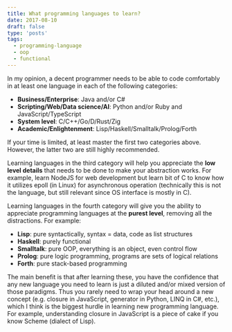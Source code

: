```yaml
---
title: What programming languages to learn?
date: 2017-08-10
draft: false
type: 'posts'
tags:
  - programming-language
  - oop
  - functional
---
```


In my opinion, a decent programmer needs to be able to code comfortably in at least one language in each of the following categories:

* **Business/Enterprise**: Java and/or C#
* **Scripting/Web/Data science/AI**: Python and/or Ruby and JavaScript/TypeScript
* **System level**: C/C++/Go/D/Rust/Zig
* **Academic/Enlightenment**: Lisp/Haskell/Smalltalk/Prolog/Forth

If your time is limited, at least master the first two categories above. However, the latter two are still highly recommended.

Learning languages in the third category will help you appreciate the **low level details** that needs to be done to make your abstraction works. For example, learn NodeJS for web development but learn bit of C to know how it utilizes epoll (in Linux) for asynchronous operation (technically this is not the language, but still relevant since OS interface is mostly in C).

Learning languages in the fourth category will give you the ability to appreciate programming languages at the **purest level**, removing all the distractions. For example: 

* **Lisp**: pure syntactically, syntax = data, code as list structures
* **Haskell**: purely functional 
* **Smalltalk**: pure OOP, everything is an object, even control flow
* **Prolog**: pure logic programming, programs are sets of logical relations
* **Forth**: pure stack-based programming

The main benefit is that after learning these, you have the confidence that any new language you need to learn is just a diluted and/or mixed version of those paradigms. Thus you rarely need to wrap your head around a new concept (e.g. closure in JavaScript, generator in Python, LINQ in C#, etc.), which I think is the biggest hurdle in learning new programming language. For example, understanding closure in JavaScript is a piece of cake if you know Scheme (dialect of Lisp).
